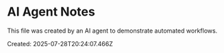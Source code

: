 # AI Agent Notes

This file was created by an AI agent to demonstrate automated workflows.

Created: 2025-07-28T20:24:07.466Z

